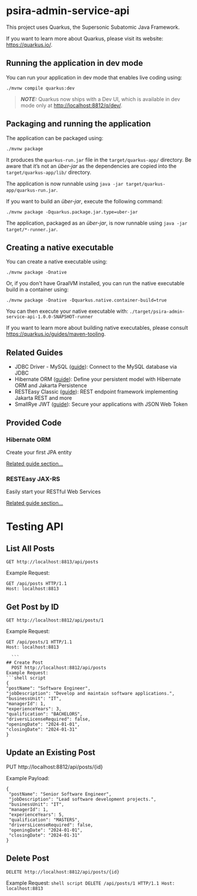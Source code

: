 # psira-admin-service-api

This project uses Quarkus, the Supersonic Subatomic Java Framework.

If you want to learn more about Quarkus, please visit its website: <https://quarkus.io/>.

## Running the application in dev mode

You can run your application in dev mode that enables live coding using:

```shell script
./mvnw compile quarkus:dev
```

> **_NOTE:_**  Quarkus now ships with a Dev UI, which is available in dev mode only at <http://localhost:8812/q/dev/>.

## Packaging and running the application

The application can be packaged using:

```shell script
./mvnw package
```

It produces the `quarkus-run.jar` file in the `target/quarkus-app/` directory.
Be aware that it’s not an _über-jar_ as the dependencies are copied into the `target/quarkus-app/lib/` directory.

The application is now runnable using `java -jar target/quarkus-app/quarkus-run.jar`.

If you want to build an _über-jar_, execute the following command:

```shell script
./mvnw package -Dquarkus.package.jar.type=uber-jar
```

The application, packaged as an _über-jar_, is now runnable using `java -jar target/*-runner.jar`.

## Creating a native executable

You can create a native executable using:

```shell script
./mvnw package -Dnative
```

Or, if you don't have GraalVM installed, you can run the native executable build in a container using:

```shell script
./mvnw package -Dnative -Dquarkus.native.container-build=true
```

You can then execute your native executable with: `./target/psira-admin-service-api-1.0.0-SNAPSHOT-runner`

If you want to learn more about building native executables, please consult <https://quarkus.io/guides/maven-tooling>.

## Related Guides

- JDBC Driver - MySQL ([guide](https://quarkus.io/guides/datasource)): Connect to the MySQL database via JDBC
- Hibernate ORM ([guide](https://quarkus.io/guides/hibernate-orm)): Define your persistent model with Hibernate ORM and Jakarta Persistence
- RESTEasy Classic ([guide](https://quarkus.io/guides/resteasy)): REST endpoint framework implementing Jakarta REST and more
- SmallRye JWT ([guide](https://quarkus.io/guides/security-jwt)): Secure your applications with JSON Web Token

## Provided Code

### Hibernate ORM

Create your first JPA entity

[Related guide section...](https://quarkus.io/guides/hibernate-orm)



### RESTEasy JAX-RS

Easily start your RESTful Web Services

[Related guide section...](https://quarkus.io/guides/getting-started#the-jax-rs-resources)

# Testing API

## List All Posts
    GET http://localhost:8813/api/posts  
  Example Request:
```shell script
GET /api/posts HTTP/1.1
Host: localhost:8813

```

## Get Post by ID
    GET http://localhost:8812/api/posts/1
  Example Request:
  ```shell script
GET /api/posts/1 HTTP/1.1
Host: localhost:8813
    
    ```
## Create Post
    POST http://localhost:8812/api/posts
  Example Request:
 ```shell script
{
  "postName": "Software Engineer",
  "jobDescription": "Develop and maintain software applications.",
  "businessUnit": "IT",
  "managerId": 1,
  "experienceYears": 3,
  "qualification": "BACHELORS",
  "driversLicenseRequired": false,
  "openingDate": "2024-01-01",
  "closingDate": "2024-01-31"
}
```

##  Update an Existing Post
  PUT http://localhost:8812/api/posts/{id}  
  
Example Payload:

 ```shell script
{
  "postName": "Senior Software Engineer",
  "jobDescription": "Lead software development projects.",
  "businessUnit": "IT",
  "managerId": 1,
  "experienceYears": 5,
  "qualification": "MASTERS",
  "driversLicenseRequired": false,
  "openingDate": "2024-01-01",
  "closingDate": "2024-01-31"
}
 ```
## Delete Post
    DELETE http://localhost:8812/api/posts/{id}  
  Example Request:
    ```shell script
DELETE /api/posts/1 HTTP/1.1
Host: localhost:8813
    ``` 
